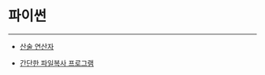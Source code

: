 # 파이썬  
-----

- [산술 연산자]()

- [간단한 파일복사 프로그램](https://github.com/PR-log/PR-log.github.io/blob/a00cc8e3dc6bc3a18ed72fabba69456a1aca373d/2021/12/22/26.%20copy%20file)
